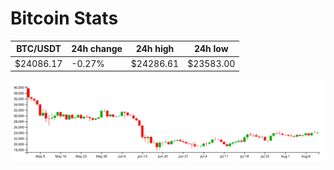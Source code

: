 # Bitcoin Stats

BTC/USDT|24h change|24h high|24h low|
|---|---|---|---|
|$24086.17|-0.27%|$24286.61|$23583.00|

<img src="./chart.svg">
